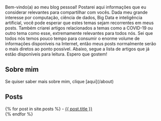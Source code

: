   <html>
<p>Bem-vindo(a) ao meu blog pessoal! Postarei aqui informações que eu considerar relevantes para compartilhar com vocês. Dada meu grande interesse por computação, ciência de dados, Big Data e inteligência artificial, você pode esperar que estes temas sejam recorrentes em meus posts. Também criarei artigos relacionados a temas como a COVID-19 ou outro tema como esse, extremamente relevantes para todos nós. Sei que todos nós temos pouco tempo para consumir o enorme volume de informações disponíveis na Internet, então meus posts normalmente serão o mais diretos ao ponto possível. Abaixo, segue a lista de artigos que já estão disponíveis para leitura. Espero que gostem!</p>
  
  <h2>Sobre mim</h2>
  <p>Se quiser saber mais sobre mim, clique [aqui](/about)</p>
  
  <h2>Posts</h2>
  <p>
  {% for post in site.posts %}
  - <a href="https://www.henriquearutin.com.br{{ post.url }}">{{ post.title }}</a><br />
  {% endfor %}
  </p>
</html>
